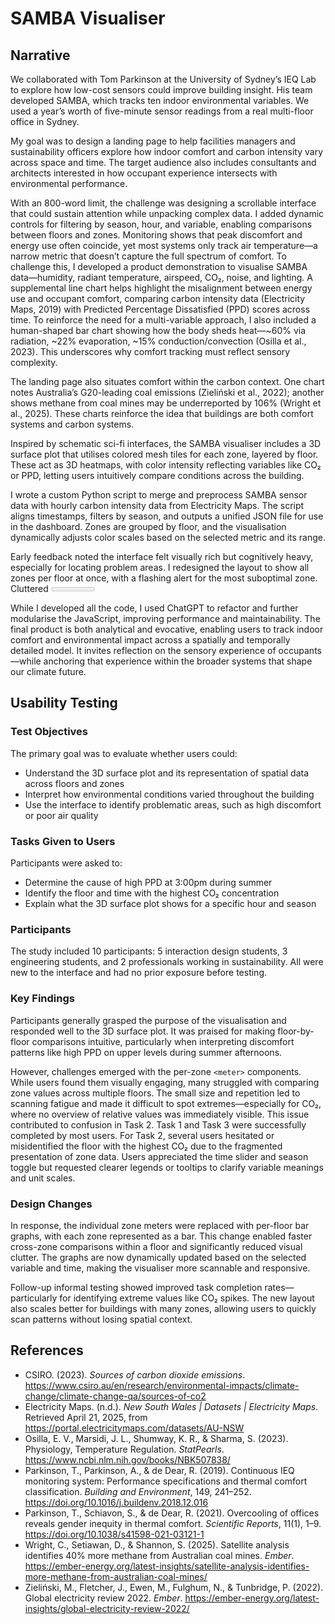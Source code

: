 # SAMBA Visualiser

## Narrative

We collaborated with Tom Parkinson at the University of Sydney’s IEQ Lab to explore how low-cost sensors could improve building insight. His team developed SAMBA, which tracks ten indoor environmental variables. We used a year’s worth of five-minute sensor readings from a real multi-floor office in Sydney.

My goal was to design a landing page to help facilities managers and sustainability officers explore how indoor comfort and carbon intensity vary across space and time. The target audience also includes consultants and architects interested in how occupant experience intersects with environmental performance.

With an 800-word limit, the challenge was designing a scrollable interface that could sustain attention while unpacking complex data. I added dynamic controls for filtering by season, hour, and variable, enabling comparisons between floors and zones.
Monitoring shows that peak discomfort and energy use often coincide, yet most systems only track air temperature—a narrow metric that doesn’t capture the full spectrum of comfort. To challenge this, I developed a product demonstration to visualise SAMBA data—humidity, radiant temperature, airspeed, CO₂, noise, and lighting. A supplemental line chart helps highlight the misalignment between energy use and occupant comfort, comparing carbon intensity data (Electricity Maps, 2019) with Predicted Percentage Dissatisfied (PPD) scores across time.
To reinforce the need for a multi-variable approach, I also included a human-shaped bar chart showing how the body sheds heat—~60% via radiation, ~22% evaporation, ~15% conduction/convection (Osilla et al., 2023). This underscores why comfort tracking must reflect sensory complexity. 

The landing page also situates comfort within the carbon context. One chart notes Australia’s G20-leading coal emissions (Zieliński et al., 2022); another shows methane from coal mines may be underreported by 106% (Wright et al., 2025). These charts reinforce the idea that buildings are both comfort systems and carbon systems.

Inspired by schematic sci-fi interfaces, the SAMBA visualiser includes a 3D surface plot that utilises colored mesh tiles for each zone, layered by floor. These act as 3D heatmaps, with color intensity reflecting variables like CO₂ or PPD, letting users intuitively compare conditions across the building.

I wrote a custom Python script to merge and preprocess SAMBA sensor data with hourly carbon intensity data from Electricity Maps. The script aligns timestamps, filters by season, and outputs a unified JSON file for use in the dashboard. Zones are grouped by floor, and the visualisation dynamically adjusts color scales based on the selected metric and its range.

Early feedback noted the interface felt visually rich but cognitively heavy, especially for locating problem areas. I redesigned the layout to show all zones per floor at once, with a flashing alert for the most suboptimal zone. Cluttered <meter> displays were replaced with grouped bar charts for better clarity and scalability.

While I developed all the code, I used ChatGPT to refactor and further modularise the JavaScript, improving performance and maintainability.
The final product is both analytical and evocative, enabling users to track indoor comfort and environmental impact across a spatially and temporally detailed model. It invites reflection on the sensory experience of occupants—while anchoring that experience within the broader systems that shape our climate future.


## Usability Testing

### Test Objectives

The primary goal was to evaluate whether users could:
- Understand the 3D surface plot and its representation of spatial data across floors and zones
- Interpret how environmental conditions varied throughout the building
- Use the interface to identify problematic areas, such as high discomfort or poor air quality

### Tasks Given to Users

Participants were asked to:
- Determine the cause of high PPD at 3:00pm during summer
- Identify the floor and time with the highest CO₂ concentration
- Explain what the 3D surface plot shows for a specific hour and season

### Participants
The study included 10 participants: 5 interaction design students, 3 engineering students, and 2 professionals working in sustainability. All were new to the interface and had no prior exposure before testing.

### Key Findings

Participants generally grasped the purpose of the visualisation and responded well to the 3D surface plot. It was praised for making floor-by-floor comparisons intuitive, particularly when interpreting discomfort patterns like high PPD on upper levels during summer afternoons.

However, challenges emerged with the per-zone `<meter>` components. While users found them visually engaging, many struggled with comparing zone values across multiple floors. The small size and repetition led to scanning fatigue and made it difficult to spot extremes—especially for CO₂, where no overview of relative values was immediately visible. This issue contributed to confusion in Task 2.
Task 1 and Task 3 were successfully completed by most users. For Task 2, several users hesitated or misidentified the floor with the highest CO₂ due to the fragmented presentation of zone data. Users appreciated the time slider and season toggle but requested clearer legends or tooltips to clarify variable meanings and unit scales.

### Design Changes

In response, the individual zone meters were replaced with per-floor bar graphs, with each zone represented as a bar. This change enabled faster cross-zone comparisons within a floor and significantly reduced visual clutter. The graphs are now dynamically updated based on the selected variable and time, making the visualiser more scannable and responsive.

Follow-up informal testing showed improved task completion rates—particularly for identifying extreme values like CO₂ spikes. The new layout also scales better for buildings with many zones, allowing users to quickly scan patterns without losing spatial context.

## References
- CSIRO. (2023). *Sources of carbon dioxide emissions*. https://www.csiro.au/en/research/environmental-impacts/climate-change/climate-change-qa/sources-of-co2
- Electricity Maps. (n.d.). *New South Wales | Datasets | Electricity Maps*. Retrieved April 21, 2025, from https://portal.electricitymaps.com/datasets/AU-NSW
- Osilla, E. V., Marsidi, J. L., Shumway, K. R., & Sharma, S. (2023). Physiology, Temperature Regulation. *StatPearls*. https://www.ncbi.nlm.nih.gov/books/NBK507838/
- Parkinson, T., Parkinson, A., & de Dear, R. (2019). Continuous IEQ monitoring system: Performance specifications and thermal comfort classification. *Building and Environment*, 149, 241–252. https://doi.org/10.1016/j.buildenv.2018.12.016
- Parkinson, T., Schiavon, S., & de Dear, R. (2021). Overcooling of offices reveals gender inequity in thermal comfort. *Scientific Reports*, 11(1), 1–9. https://doi.org/10.1038/s41598-021-03121-1
- Wright, C., Setiawan, D., & Shannon, S. (2025). Satellite analysis identifies 40% more methane from Australian coal mines. *Ember*. https://ember-energy.org/latest-insights/satellite-analysis-identifies-more-methane-from-australian-coal-mines/
- Zieliński, M., Fletcher, J., Ewen, M., Fulghum, N., & Tunbridge, P. (2022). Global electricity review 2022. *Ember*. https://ember-energy.org/latest-insights/global-electricity-review-2022/